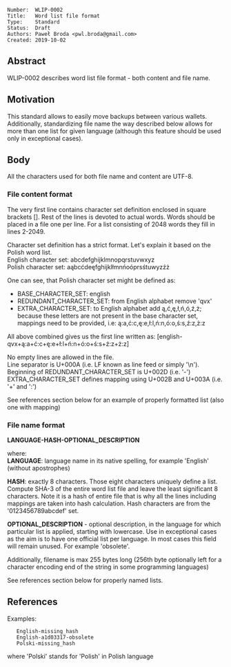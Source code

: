 ```
Number:  WLIP-0002
Title:   Word list file format
Type:    Standard
Status:  Draft
Authors: Paweł Broda <pwl.broda@gmail.com>
Created: 2019-10-02
```

## Abstract

WLIP-0002 describes word list file format - both content and file name.

## Motivation

This standard allows to easily move backups between various wallets. Additionally, standardizing file name the way described below
allows for more than one list for given language (although this feature should be used only in exceptional cases). 

## Body

All the characters used for both file name and content are UTF-8.

### File content format
The very first line contains character set definition enclosed in square brackets [].
Rest of the lines is devoted to actual words. Words should be placed in a file one per line.
For a list consisting of 2048 words they fill in lines 2-2049.

Character set definition has a strict format. Let's explain it based on the Polish word list.  
English character set: abcdefghijklmnopqrstuvwxyz  
Polish character set: aąbcćdeęfghijklłmnńoóprsśtuwyzźż  

One can see, that Polish character set might be defined as:
- BASE_CHARACTER_SET: english
- REDUNDANT_CHARACTER_SET: from English alphabet remove 'qvx'
- EXTRA_CHARACTER_SET: to English alphabet add ą,ć,ę,ł,ń,ó,ź,ż; because these letters are not present in the base
character set, mappings need to be provided, i.e: ą:a,ć:c,ę:e,ł:l,ń:n,ó:o,ś:s,ź:z,ż:z

All above combined gives us the first line written as:
[english-qvx+ą:a+ć:c+ę:e+ł:l+ń:n+ó:o+ś:s+ź:z+ż:z]

No empty lines are allowed in the file.  
Line separator is U+000A (i.e. LF known as line feed or simply '\n').  
Beginning of REDUNDANT_CHARACTER_SET is U+002D (i.e. '-')  
EXTRA_CHARACTER_SET defines mapping using U+002B and U+003A (i.e. '+' and ':')  

See references section below for an example of properly formatted list (also one with mapping)

### File name format
**LANGUAGE-HASH-OPTIONAL_DESCRIPTION**

where:  
**LANGUAGE**: language name in its native spelling, for example 'English' (without apostrophes)

**HASH**: exactly 8 characters. Those eight characters uniquely define a list. Compute SHA-3 of the entire word list
file and leave the least significant 8 characters. Note it is a hash of entire file that is why all the lines
including mappings are taken into hash calculation. Hash characters are from the '0123456789abcdef' set.

**OPTIONAL_DESCRIPTION** - optional description, in the language for which particular list is applied, starting with lowercase.
Use in exceptional cases as the aim is to have one official list per language. In most cases this field will remain unused. For example 'obsolete'.
 
Additionally, filename is max 255 bytes long (256th byte optionally left for a character encoding end of the string in some programming languages)

See references section below for properly named lists.

## References
Examples:  
```
   English-missing_hash
   English-a1d03317-obsolete
   Polski-missing_hash
```

where 'Polski' stands for 'Polish' in Polish language

